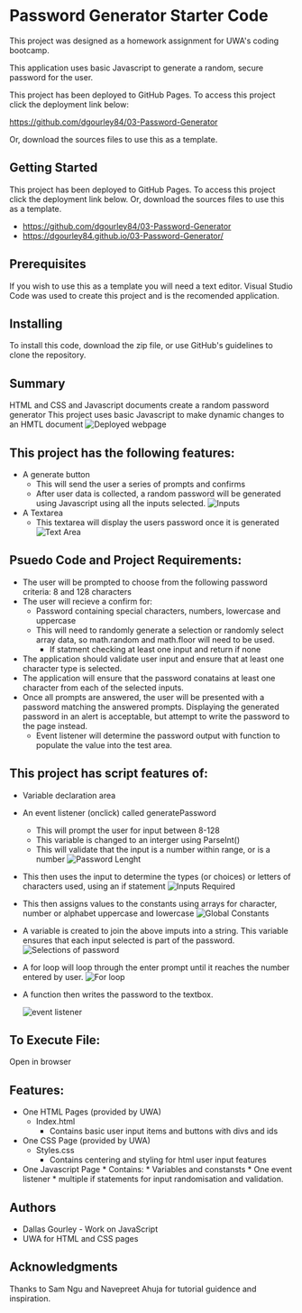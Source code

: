 # Password Generator Starter Code
This project was designed as a homework assignment for UWA's coding bootcamp.

This application uses basic Javascript to generate a random, secure password for the user.

This project has been deployed to GitHub Pages. To access this project click the deployment link below:

https://github.com/dgourley84/03-Password-Generator 

Or, download the sources files to use this as a template.

## Getting Started
This project has been deployed to GitHub Pages. To access this project click the deployment link below.
Or, download the sources files to use this as a template.

 - https://github.com/dgourley84/03-Password-Generator
 - https://dgourley84.github.io/03-Password-Generator/

## Prerequisites
If you wish to use this as a template you will need a text editor. Visual Studio Code was used to create this project and is the recomended application.

## Installing
To install this code, download the zip file, or use GitHub's guidelines to clone the repository.

## Summary
HTML and CSS and Javascript documents create a random password generator
This project uses basic Javascript to make dynamic changes to an HMTL document
![Deployed webpage](/assets/Images/Deployed_Webpage.png)

## This project has the following features:
- A generate button
    - This will send the user a series of prompts and confirms
    - After user data is collected, a random password will be generated using Javascript using all the inputs selected.
![Inputs](/assets/Images/Password_Inputs.png)
- A Textarea
    - This textarea will display the users password once it is generated
    ![Text Area](/assets/Images/Text_Area.png)
## Psuedo Code and Project Requirements:
- The user will be prompted to choose from the following password criteria: 8 and 128 characters
- The user will recieve a confirm for:
    - Password containing special characters, numbers, lowercase and uppercase
    - This will need to randomly generate a selection or randomly select array data, so math.random and math.floor will need to be used.
        - If statment checking at least one input and return if none 
- The application should validate user input and ensure that at least one character type is selected.
- The application will ensure that the password conatains at least one character from each of the selected inputs. 
- Once all prompts are answered, the user will be presented with a password matching the answered prompts. Displaying the generated password in an alert is acceptable, but attempt to write the password to the page instead.
    - Event listener will determine the password output with function to populate the value into the test area.
## This project has script features of:
- Variable declaration area
- An event listener (onclick) called generatePassword
    - This will prompt the user for input between 8-128
    - This variable is changed to an interger using ParseInt()
    - This will validate that the input is a number within range, or is a number
        ![Password Lenght](/assets/Images/Password_Length.png)
- This then uses the input to determine the types (or choices) or letters of characters used, using an if statement
![Inputs Required](/assets/Images/Inputs_Required.png)
- This then assigns values to the constants using arrays for character, number or alphabet uppercase and lowercase
![Global Constants](/assets/Images/Global_Constants.png)
- A variable is created to join the above imputs into a string. This variable ensures that each input selected is part of the password.
![Selections of password](/assets/Images/Creation_of_String.png)
- A for loop will loop through the enter prompt until it reaches the number entered by user. 
![For loop](/assets/Images/Randomise_String.png)
- A function then writes the password to the textbox.

    ![event listener](/assets/Images/Create_Password.png)

## To Execute File:
Open in browser

## Features:
- One HTML Pages (provided by UWA)
    - Index.html
        - Contains basic user input items and buttons with divs and ids
- One CSS Page (provided by UWA)
    - Styles.css
        - Contains centering and styling for html user input features
- One Javascript Page * Contains: * Variables and constansts * One event listener * multiple if statements for input randomisation and validation.

## Authors
- Dallas Gourley - Work on JavaScript
- UWA for HTML and CSS pages

## Acknowledgments
Thanks to Sam Ngu and Navepreet Ahuja for tutorial guidence and inspiration.